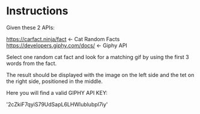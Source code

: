 # Instructions

Given these 2 APIs:

https://carfact.ninja/fact <- Cat Random Facts
https://developers.giphy.com/docs/ <- Giphy API

Select one random cat fact and look for a matching gif by using the first 3 words from the fact.

The result should be displayed with the image on the left side and the tet on the right side, positioned in the middle.

Here you will find a valid GIPHY API KEY:

'2cZkiF7qyiS79UdSapL6LHWlublubpl7iy'
